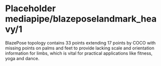 # Placeholder mediapipe/blazeposelandmark_heavy/1

BlazePose topology contains 33 points extending 17 points by COCO with missing
points on palms and feet to provide lacking scale and orientation information
for limbs, which is vital for practical applications like fitness, yoga and
dance.

<!-- module-type: image-pose-detection -->
<!-- task: image-pose-detection -->
<!-- fine-tunable: false -->
